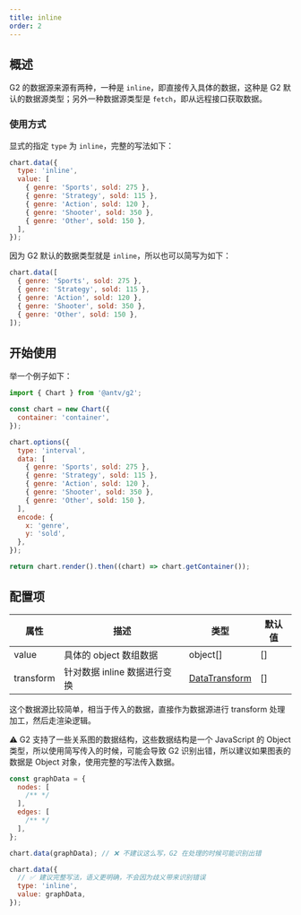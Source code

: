 ```yaml
---
title: inline
order: 2
---
```


## 概述

G2 的数据源来源有两种，一种是 `inline`，即直接传入具体的数据，这种是 G2 默认的数据源类型；另外一种数据源类型是 `fetch`，即从远程接口获取数据。

### 使用方式

显式的指定 `type` 为 `inline`，完整的写法如下：

```js
chart.data({
  type: 'inline',
  value: [
    { genre: 'Sports', sold: 275 },
    { genre: 'Strategy', sold: 115 },
    { genre: 'Action', sold: 120 },
    { genre: 'Shooter', sold: 350 },
    { genre: 'Other', sold: 150 },
  ],
});
```

因为 G2 默认的数据类型就是 `inline`，所以也可以简写为如下：

```js
chart.data([
  { genre: 'Sports', sold: 275 },
  { genre: 'Strategy', sold: 115 },
  { genre: 'Action', sold: 120 },
  { genre: 'Shooter', sold: 350 },
  { genre: 'Other', sold: 150 },
]);
```

## 开始使用

举一个例子如下：

```js | ob { autoMount: true }
import { Chart } from '@antv/g2';

const chart = new Chart({
  container: 'container',
});

chart.options({
  type: 'interval',
  data: [
    { genre: 'Sports', sold: 275 },
    { genre: 'Strategy', sold: 115 },
    { genre: 'Action', sold: 120 },
    { genre: 'Shooter', sold: 350 },
    { genre: 'Other', sold: 150 },
  ],
  encode: {
    x: 'genre',
    y: 'sold',
  },
});

return chart.render().then((chart) => chart.getContainer());
```

## 配置项

| 属性      | 描述                         | 类型                                                      | 默认值 |
| --------- | ---------------------------- | --------------------------------------------------------- | ------ |
| value     | 具体的 object 数组数据       | object[]                                                  | []     |
| transform | 针对数据 inline 数据进行变换 | [DataTransform](/manual/core/data/overview#datatransform) | []     |

这个数据源比较简单，相当于传入的数据，直接作为数据源进行 transform 处理加工，然后走渲染逻辑。

⚠️ G2 支持了一些关系图的数据结构，这些数据结构是一个 JavaScript 的 Object 类型，所以使用简写传入的时候，可能会导致 G2 识别出错，所以建议如果图表的数据是 Object 对象，使用完整的写法传入数据。

```js
const graphData = {
  nodes: [
    /** */
  ],
  edges: [
    /** */
  ],
};

chart.data(graphData); // ❌ 不建议这么写，G2 在处理的时候可能识别出错

chart.data({
  // ✅ 建议完整写法，语义更明确，不会因为歧义带来识别错误
  type: 'inline',
  value: graphData,
});
```
